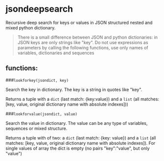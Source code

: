 # jsondeepsearch

Recursive deep search for keys or values in JSON structured nested and mixed python dictionary.

> There is a small difference between JSON and python dictionaries: in JSON keys are only strings like "key".
> Do not use expressions as parameters by calling the following functions, use only names of variables, dictionaries and sequences

## functions:

###``` lookforkey(jsondict, key) ```

Search the key in dictionary. The key is a string in quotes like "key".

Returns a tuple with a ```dict``` (last match: {key:value}) and a ```list``` (all matches: [key, value, original dictionary name with absolute indexes])) 

###``` lookforvalue(jsondict, value) ```

Search the value in dictionary. The value can be any type of variables, sequences or mixed structure. 

Returns a tuple with of two: a ```dict``` (last match: {key: value}) and a ```list``` (all matches: [key, value, original dictionary name with absolute indexes]). 
For single values of array the dict is empty (no pairs "key":"value", but only "value")


